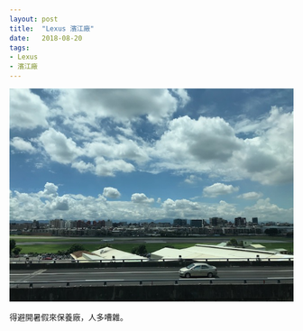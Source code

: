 ```yaml
---
layout: post
title:  "Lexus 濱江廠"
date:   2018-08-20
tags:
- Lexus
- 濱江廠
---
```

![Lexus 濱江廠](/media/2018-08-20-Lexus-濱江廠.jpeg)

得避開暑假來保養廠，人多嘈雜。